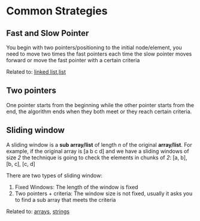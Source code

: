 # Common Strategies

## Fast and Slow Pointer

You begin with two pointers/positioning to the initial node/element, you need to move two times the fast pointers each time the slow pointer moves forward or move the fast pointer with a certain criteria

Related to: [linked list](../DataStructures/LinkedList/Info.md),[list]()

## Two pointers

One pointer starts from the beginning while the other pointer starts from the end, the algorithm ends when they both meet or they reach certain criteria.

## Sliding window

A sliding window is a **sub array/list** of length _n_ of the original **array/list**.
For example, if the original array is [a b c d] and we have a sliding windows of size _2_ the technique is going to check the elements in chunks of _2_: [a, b], [b, c], [c, d]

There are two types of sliding window:

1. Fixed Windows: The length of the window is fixed
1. Two pointers + criteria: The window size is not fixed, usually it asks you to find a sub array that meets the criteria

Related to: [arrays](), [strings]()
